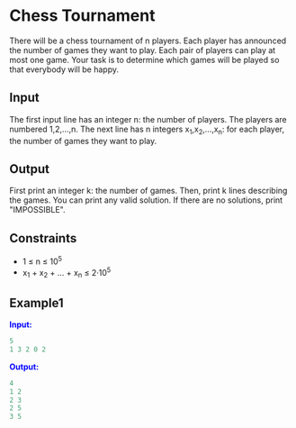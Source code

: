 # Chess Tournament 

There will be a chess tournament of n players. Each player has announced the number of games they want to play.
Each pair of players can play at most one game. Your task is to determine which games will be played so that everybody will be happy.

## Input

The first input line has an integer n: the number of players. The players are numbered 1,2,&hellip;,n.
The next line has n integers x<sub>1</sub>,x<sub>2</sub>,&hellip;,x<sub>n</sub>: for each player, the number of games they want to play.

## Output

First print an integer k: the number of games. Then, print k lines describing the games. You can print any valid solution.
If there are no solutions, print "IMPOSSIBLE".

## Constraints

* 1 &le; n &le; 10<sup>5</sup>
* x<sub>1</sub> + x<sub>2</sub> + &hellip; + x<sub>n</sub> &le; 2&middot;10<sup>5</sup>

## Example1
<font color="blue">**Input:**</font>
```c++
5
1 3 2 0 2
```
<font color="blue">**Output:**</font>
```c++
4
1 2
2 3
2 5
3 5
``` 